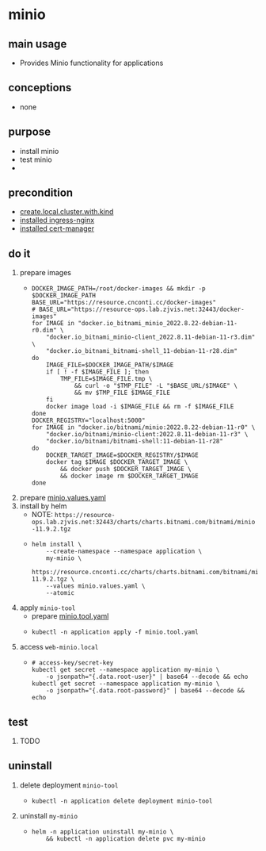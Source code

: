 # minio

## main usage
* Provides Minio functionality for applications

## conceptions
* none

## purpose
* install minio
* test minio
* 
## precondition
* [create.local.cluster.with.kind](/kubernetes/create.local.cluster.with.kind.md)
* [installed ingress-nginx](/kubernetes/basic%20components/ingress.nginx.md)
* [installed cert-manager](/kubernetes/basic%20components/cert.manager.md)

## do it
1. prepare images
    * ```shell
      DOCKER_IMAGE_PATH=/root/docker-images && mkdir -p $DOCKER_IMAGE_PATH
      BASE_URL="https://resource.cnconti.cc/docker-images"
      # BASE_URL="https://resource-ops.lab.zjvis.net:32443/docker-images"
      for IMAGE in "docker.io_bitnami_minio_2022.8.22-debian-11-r0.dim" \
          "docker.io_bitnami_minio-client_2022.8.11-debian-11-r3.dim" \
          "docker.io_bitnami_bitnami-shell_11-debian-11-r28.dim"
      do
          IMAGE_FILE=$DOCKER_IMAGE_PATH/$IMAGE
          if [ ! -f $IMAGE_FILE ]; then
              TMP_FILE=$IMAGE_FILE.tmp \
                  && curl -o "$TMP_FILE" -L "$BASE_URL/$IMAGE" \
                  && mv $TMP_FILE $IMAGE_FILE
          fi
          docker image load -i $IMAGE_FILE && rm -f $IMAGE_FILE
      done
      DOCKER_REGISTRY="localhost:5000"
      for IMAGE in "docker.io/bitnami/minio:2022.8.22-debian-11-r0" \
          "docker.io/bitnami/minio-client:2022.8.11-debian-11-r3" \
          "docker.io/bitnami/bitnami-shell:11-debian-11-r28"
      do
          DOCKER_TARGET_IMAGE=$DOCKER_REGISTRY/$IMAGE
          docker tag $IMAGE $DOCKER_TARGET_IMAGE \
              && docker push $DOCKER_TARGET_IMAGE \
              && docker image rm $DOCKER_TARGET_IMAGE
      done
      ```
2. prepare [minio.values.yaml](resources/minio.values.yaml.md)
3. install by helm
    * NOTE: `https://resource-ops.lab.zjvis.net:32443/charts/charts.bitnami.com/bitnami/minio-11.9.2.tgz`
    * ```shell
      helm install \
          --create-namespace --namespace application \
          my-minio \
          https://resource.cnconti.cc/charts/charts.bitnami.com/bitnami/minio-11.9.2.tgz \
          --values minio.values.yaml \
          --atomic
      ```
4. apply `minio-tool`
    * prepare [minio.tool.yaml](resources/minio.tool.yaml.md)
    * ```shell
      kubectl -n application apply -f minio.tool.yaml
      ```
5. access `web-minio.local`
    * ```shell
      # access-key/secret-key
      kubectl get secret --namespace application my-minio \
          -o jsonpath="{.data.root-user}" | base64 --decode && echo
      kubectl get secret --namespace application my-minio \
          -o jsonpath="{.data.root-password}" | base64 --decode && echo
      ```

## test
1. TODO

## uninstall
1. delete deployment `minio-tool`
    * ```shell
      kubectl -n application delete deployment minio-tool
      ```
2. uninstall `my-minio`
    * ```shell
      helm -n application uninstall my-minio \
          && kubectl -n application delete pvc my-minio
      ```
